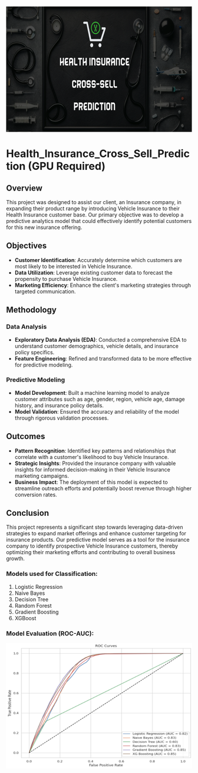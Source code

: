 <p align="center">
  <img src="https://github.com/Tahascommit/Health_Insurance_Cross_Sell_Prediction/blob/bc7807b3ece22fa82722d3f57c6c0883e6155624/assets/Health-cross-sell.png" width="703" height="340">
</p>


# Health_Insurance_Cross_Sell_Prediction (GPU Required)

Overview
--------

This project was designed to assist our client, an Insurance company, in expanding their product range by introducing Vehicle Insurance to their Health Insurance customer base. Our primary objective was to develop a predictive analytics model that could effectively identify potential customers for this new insurance offering.

Objectives
----------

*   **Customer Identification**: Accurately determine which customers are most likely to be interested in Vehicle Insurance.
*   **Data Utilization**: Leverage existing customer data to forecast the propensity to purchase Vehicle Insurance.
*   **Marketing Efficiency**: Enhance the client's marketing strategies through targeted communication.

Methodology
-----------

### Data Analysis

*   **Exploratory Data Analysis (EDA)**: Conducted a comprehensive EDA to understand customer demographics, vehicle details, and insurance policy specifics.
*   **Feature Engineering**: Refined and transformed data to be more effective for predictive modeling.

### Predictive Modeling

*   **Model Development**: Built a machine learning model to analyze customer attributes such as age, gender, region, vehicle age, damage history, and insurance policy details.
*   **Model Validation**: Ensured the accuracy and reliability of the model through rigorous validation processes.

Outcomes
--------

*   **Pattern Recognition**: Identified key patterns and relationships that correlate with a customer's likelihood to buy Vehicle Insurance.
*   **Strategic Insights**: Provided the insurance company with valuable insights for informed decision-making in their Vehicle Insurance marketing campaigns.
*   **Business Impact**: The deployment of this model is expected to streamline outreach efforts and potentially boost revenue through higher conversion rates.

Conclusion
----------

This project represents a significant step towards leveraging data-driven strategies to expand market offerings and enhance customer targeting for insurance products. Our predictive model serves as a tool for the insurance company to identify prospective Vehicle Insurance customers, thereby optimizing their marketing efforts and contributing to overall business growth.

### Models used for Classification:

1. Logistic Regression
2. Naive Bayes
3. Decision Tree
4. Random Forest
5. Gradient Boosting
6. XGBoost

### Model Evaluation (ROC-AUC):
<p align="center">
  <img src="https://github.com/Tahascommit/Health_Insurance_Cross_Sell_Prediction/blob/78bf96ce69f8cb662d9a35c5ba612065f9c1e0a6/assets/ROC_AUC_All_Models.png" width="703" height="340">
</p>
